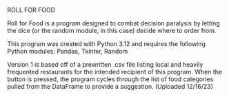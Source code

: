 ROLL FOR FOOD

Roll for Food is a program designed to combat decision paralysis by letting the dice (or the random module, in this case) decide where to order from.

This program was created with Python 3.12 and requires the following Python modules: Pandas, Tkinter, Random

Version 1 is based off of a prewritten .csv file listing local and heavily frequented restaurants for the intended recipient of this program. When the button is pressed, the program cycles through the list of food categories pulled from the DataFrame to provide a suggestion. (Uploaded 12/16/23)
